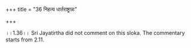 +++
title = "36 निहत्य धार्तराष्ट्रान्नः"

+++
  
  
।।1.36।। Sri Jayatirtha did not comment on this sloka. The commentary
starts from 2.11.  
  
